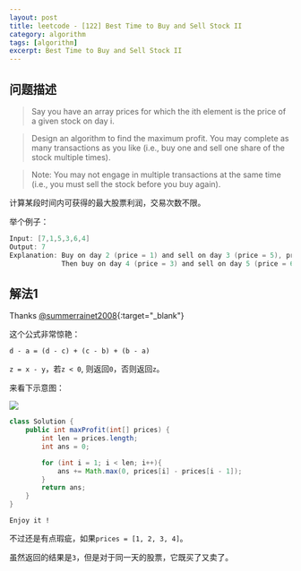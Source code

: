 ```yaml
---
layout: post
title: leetcode - [122] Best Time to Buy and Sell Stock II
category: algorithm
tags: [algorithm]
excerpt: Best Time to Buy and Sell Stock II
---
```


## 问题描述  

> Say you have an array prices for which the ith element is the price of a given stock on day i.  

> Design an algorithm to find the maximum profit. You may complete as many transactions as you like (i.e., buy one and sell one share of the stock multiple times).  

> Note: You may not engage in multiple transactions at the same time (i.e., you must sell the stock before you buy again).  

计算某段时间内可获得的最大股票利润，交易次数不限。  


举个例子：  

``` java
Input: [7,1,5,3,6,4]
Output: 7
Explanation: Buy on day 2 (price = 1) and sell on day 3 (price = 5), profit = 5-1 = 4.
             Then buy on day 4 (price = 3) and sell on day 5 (price = 6), profit = 6-3 = 3.
```


## 解法1  


Thanks [@summerrainet2008](https://leetcode.com/problems/best-time-to-buy-and-sell-stock-ii/discuss/39420/Three-lines-in-C%2B%2B-with-explanation){:target="_blank"}  

这个公式非常惊艳：  

`d - a = (d - c) + (c - b) + (b - a)`  

`z = x - y`，若`z < 0`, 则返回`0`，否则返回`z`。  


来看下示意图：  

![](https://yyc-images.oss-cn-beijing.aliyuncs.com/leetcode_122_using_dp.png)  


``` java
class Solution {
    public int maxProfit(int[] prices) {
        int len = prices.length;
        int ans = 0;

        for (int i = 1; i < len; i++){
            ans += Math.max(0, prices[i] - prices[i - 1]);
        }
        return ans;
    }
}
```

`Enjoy it ! `

不过还是有点瑕疵，如果`prices = [1, 2, 3, 4]`。  

虽然返回的结果是`3`，但是对于同一天的股票，它既买了又卖了。  